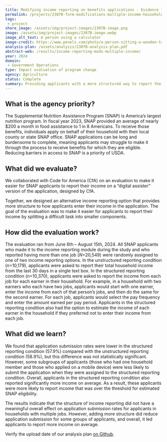 ```yaml
---
title: Modifying income reporting on benefits applications - Evidence from households with multiple jobs
permalink: /projects/2307B-form-modifications-multiple-income-households/
tags: 
 - project
share_image: /assets/img/project-images/2307B-image.png
image: /assets/img/project-images/2307B-image.webp 
image_alt_text: A person using a calculator
image-credit: https://www.pexels.com/photo/a-person-sitting-a-wooden-table-with-a-notepad-and-laptop-using-a-calculator-6963847/
analysis-plan: /assets/analysis/2307B-analysis-plan.pdf
abstract-web: /results/income-reporting-mods-multiple-income/
year: 2024  
domain:
 - Government Operations
type: Impact evaluation of program change
agency: Agriculture
status: Complete
summary: Providing applicants with a more structured way to report their income did not increase submission rates for an online application for SNAP benefits
---
```

## What is the agency priority?
The Supplemental Nutrition Assistance Program (SNAP) is America’s largest nutrition program. In fiscal year 2023, SNAP provided an average of nearly $200 a month in food assistance to 1 in 8 Americans. To receive those benefits, individuals apply on behalf of their household with their local county or state SNAP office. SNAP applications can be long and burdensome to complete, meaning applicants may struggle to make it through the process to receive benefits for which they are eligible. Reducing barriers in access to SNAP is a priority of USDA.

## What did we evaluate?
We collaborated with Code for America (CfA) on an evaluation to make it easier for SNAP applicants to report their income on a “digital assister” version of the application, designed by CfA.

Together, we designed an alternative income reporting option that provides more structure to how applicants enter their income in the application. The goal of the evaluation was to make it easier for applicants to report their income by splitting a difficult task into smaller components.

## How did the evaluation work?
The evaluation ran from June 6th – August 15th, 2024. All SNAP applicants who made it to the income reporting module during the study and who reported having more than one job (<i>N</i>=20,549) were randomly assigned to one of two income reporting options. In the unstructured reporting condition (<i>n</i>=10,179), applicants were asked to report their total household income from the last 30 days in a single text box. In the structured reporting condition (<i>n</i>=10,370), applicants were asked to report the income from each job for each earner in their household. For example, in a household with two earners who each have two jobs, applicants would start with one earner, enter the income from each of that person’s jobs, and then do the same for the second earner. For each job, applicants would select the pay frequency and enter the amount earned per pay period. Applicants in the structured reporting condition also had the option to estimate the income of each earner in the household if they preferred not to enter their income from each job.
 
## What did we learn?
We found that application submission rates were lower in the structured reporting condition (57.9%) compared with the unstructured reporting condition (58.9%), but this difference was not statistically significant. However, some subgroups of applicants (those who had one household member and those who applied on a mobile device) were less likely to submit the application when they were assigned to the structured reporting condition. Overall, applicants in the structured reporting condition also reported significantly more income on average. As a result, these applicants  were more likely to report income that was over the threshold for estimated SNAP eligibility.

The results indicate that the structure of income reporting did not have a meaningful overall effect on application submission rates for applicants in households with multiple jobs. However, adding more structure did reduce application submission for some groups of applicants, and overall, it led applicants to report more income on average.

Verify the upload date of our analysis plan <a class="usa-link usa-link--external" href="https://github.com/gsa-oes/office-of-evaluation-sciences/commits/master/assets/analysis/2307B-analysis-plan.pdf">on Github</a>.
